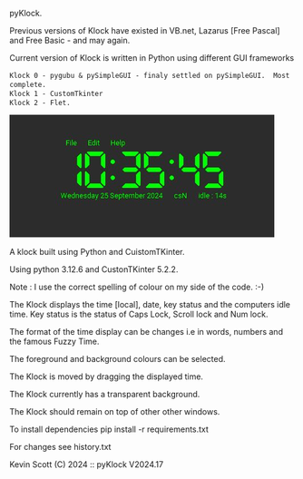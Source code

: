 pyKlock.

Previous versions of Klock have existed in VB.net, Lazarus [Free Pascal] and Free Basic - and may again.

Current version of Klock is written in Python using different GUI frameworks

    Klock 0 - pygubu & pySimpleGUI - finaly settled on pySimpleGUI.  Most complete.
    Klock 1 - CustomTkinter
    Klock 2 - Flet.

<img src="resources\Klock.jpg" title="Klock Display" alt="" data-align="center">

A klock built using Python and CuistomTKinter.

Using python 3.12.6 and CustonTKinter 5.2.2.

Note : I use the correct spelling of colour on my side of the code.  :-)

The Klock displays the time [local], date, key status and the computers idle time.
 Key status is the status of Caps Lock, Scroll lock and Num lock.

The format of the time display can be changes i.e in words, numbers and the famous Fuzzy Time.

The foreground and background colours can be selected.

The Klock is moved by dragging the displayed time.

The Klock currently has a transparent background.

The Klock should remain on top of other other windows.

To install dependencies pip install -r requirements.txt

For changes see history.txt

Kevin Scott (C) 2024 :: pyKlock V2024.17
